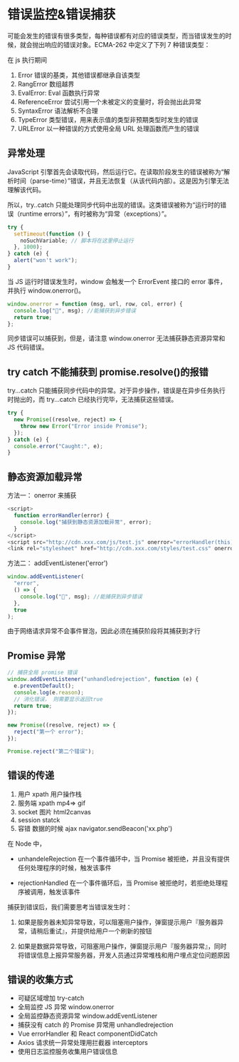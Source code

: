 # 错误监控&错误捕获

可能会发生的错误有很多类型，每种错误都有对应的错误类型，而当错误发生的时候，就会抛出响应的错误对象。ECMA-262 中定义了下列 7 种错误类型：

在 js 执行期间

1. Error 错误的基类，其他错误都继承自该类型
2. RangError 数组越界
3. EvalError: Eval 函数执行异常
4. ReferenceError 尝试引用一个未被定义的变量时，将会抛出此异常
5. SyntaxError 语法解析不合理
6. TypeError 类型错误，用来表示值的类型非预期类型时发生的错误
7. URLError 以一种错误的方式使用全局 URL 处理函数而产生的错误

## 异常处理

JavaScript 引擎首先会读取代码，然后运行它。在读取阶段发生的错误被称为“解析时间（parse-time）”错误，并且无法恢复（从该代码内部）。这是因为引擎无法理解该代码。

所以，try..catch 只能处理同步代码中出现的错误。这类错误被称为“运行时的错误（runtime errors）”，有时被称为“异常（exceptions）”。

```js
try {
  setTimeout(function () {
    noSuchVariable; // 脚本将在这里停止运行
  }, 1000);
} catch (e) {
  alert("won't work");
}
```

当 JS 运行时错误发生时，window 会触发一个 ErrorEvent 接口的 error 事件，并执行 window.onerror()。

```js
window.onerror = function (msg, url, row, col, error) {
  console.log("🌸", msg); //能捕获到异步错误
  return true;
};
```

同步错误可以捕获到，但是，请注意 window.onerror 无法捕获静态资源异常和 JS 代码错误。

## try catch 不能捕获到 promise.resolve()的报错

try...catch 只能捕获同步代码中的异常。对于异步操作，错误是在异步任务执行时抛出的，而 try...catch 已经执行完毕，无法捕获这些错误。

```js
try {
  new Promise((resolve, reject) => {
    throw new Error("Error inside Promise");
  });
} catch (e) {
  console.error("Caught:", e);
}
```

## 静态资源加载异常

方法一： onerror 来捕获

```javascript
<script>
  function errorHandler(error) {
    console.log("捕获到静态资源加载异常", error);
  }
</script>
<script src="http://cdn.xxx.com/js/test.js" onerror="errorHandler(this)"></script>
<link rel="stylesheet" href="http://cdn.xxx.com/styles/test.css" onerror="errorHandler(this)">
```

方法二： addEventListener('error')

```js
window.addEventListener(
  "error",
  () => {
    console.log("🌸", msg); //能捕获到异步错误
  },
  true
);
```

由于网络请求异常不会事件冒泡，因此必须在捕获阶段将其捕获到才行

## Promise 异常

```js
// 捕获全局 promise 错误
window.addEventListener("unhandledrejection", function (e) {
  e.preventDefault();
  console.log(e.reason);
  // 消化错误， 则需要显示返回true
  return true;
});

new Promise((resolve, reject) => {
  reject("第一个 error");
});

Promise.reject("第二个错误");
```

## 错误的传递

1. 用户 xpath 用户操作栈
2. 服务端 xpath mp4=> gif
3. socket 图片 html2canvas
4. session statck
5. 容错 数据的时候 ajax navigator.sendBeacon('xx.php')

在 Node 中，

- unhandeleRejection 在一个事件循环中，当 Promise 被拒绝，并且没有提供任何处理程序的时候，触发该事件

- rejectionHandled 在一个事件循环后，当 Promise 被拒绝时，若拒绝处理程序被调用，触发该事件

捕获到错误后，我们需要思考当错误发生时：

1. 如果是服务器未知异常导致，可以阻塞用户操作，弹窗提示用户『服务器异常，请稍后重试』，并提供给用户一个刷新的按钮

1. 如果是数据异常导致，可阻塞用户操作，弹窗提示用户『服务器异常』，同时将错误信息上报异常服务器，开发人员通过异常堆栈和用户埋点定位问题原因

## 错误的收集方式

- 可疑区域增加 try-catch
- 全局监控 JS 异常 window.onerror
- 全局监控静态资源异常 window.addEventListener
- 捕获没有 catch 的 Promise 异常用 unhandledrejection
- Vue errorHandler 和 React componentDidCatch
- Axios 请求统一异常处理用拦截器 interceptors
- 使用日志监控服务收集用户错误信息
